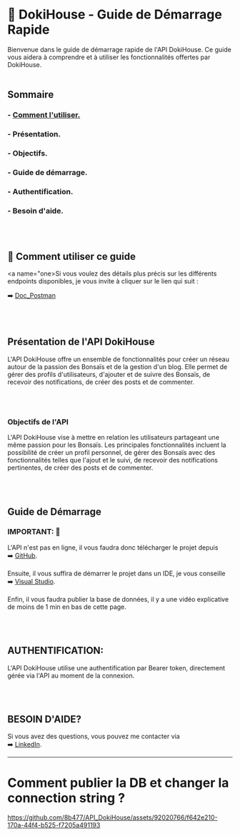 # 📄 DokiHouse - Guide de Démarrage Rapide

Bienvenue dans le guide de démarrage rapide de l'API DokiHouse. Ce guide vous aidera à comprendre et à utiliser les fonctionnalités offertes par DokiHouse.
<br><br>

## Sommaire

### - [Comment l'utiliser.](#one) <br>
### - Présentation. <br>
### - Objectifs. <br>
### - Guide de démarrage. <br>
### - Authentification. <br>
### - Besoin d'aide. 
<br><br>

## 🔖 Comment utiliser ce guide
<a name="one>Si vous voulez des détails plus précis sur les différents endpoints disponibles, je vous invite à cliquer sur le lien qui suit :</a>   

➡️ [Doc_Postman](https://documenter.getpostman.com/view/23325187/2s9YynkPkN)   

<br><br>
## Présentation de l'API DokiHouse

L'API DokiHouse offre un ensemble de fonctionnalités pour créer un réseau autour de la passion des Bonsaïs et de la gestion d'un blog. Elle permet de gérer des profils d'utilisateurs, d'ajouter et de suivre des Bonsaïs, de recevoir des notifications, de créer des posts et de commenter.

<br><br>
### Objectifs de l'API

L'API DokiHouse vise à mettre en relation les utilisateurs partageant une même passion pour les Bonsaïs. Les principales fonctionnalités incluent la possibilité de créer un profil personnel, de gérer des Bonsaïs avec des fonctionnalités telles que l'ajout et le suivi, de recevoir des notifications pertinentes, de créer des posts et de commenter.

<br><br>
## Guide de Démarrage

### **IMPORTANT:** 👀  
L'API n'est pas en ligne, il vous faudra donc télécharger le projet depuis   
➡️ [GitHub](https://github.com/8b477/API_DokiHouse). <br><br>
Ensuite, il vous suffira de démarrer le projet dans un IDE, je vous conseille   
➡️ [Visual Studio](https://visualstudio.microsoft.com/fr/). <br><br>
Enfin, il vous faudra publier la base de données, il y a une vidéo explicative de moins de 1 min en bas de cette page.  

<br><br>
## **AUTHENTIFICATION:**  

L'API DokiHouse utilise une authentification par Bearer token, directement gérée via l'API au moment de la connexion.


<br><br>
##  **BESOIN D'AIDE?**  

Si vous avez des questions, vous pouvez me contacter via <br>
➡️ [LinkedIn](https://www.linkedin.com/in/jonathan-buchet).



----------------


# <a name="five"> Comment publier la DB et changer la connection string ? </a>

https://github.com/8b477/API_DokiHouse/assets/92020766/f642e210-170a-44f4-b525-f7205a491193

